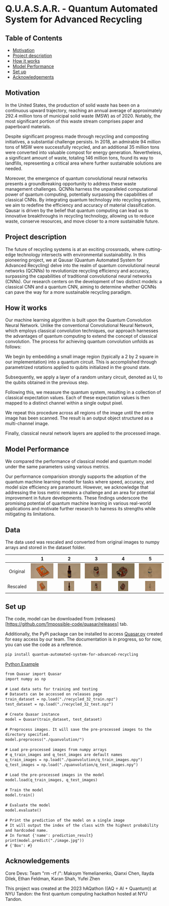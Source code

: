 # Q.U.A.S.A.R. - Quantum Automated System for Advanced Recycling

## Table of Contents

-   [Motivation](#Motivation)
-   [Project description](#Porject-description)
-   [How it works](#How-it-works)
-   [Model Performance](#Model-Performance)
-   [Set up](#Set-up)
-   [Acknowledgements](#Acknowledgements)

## Motivation

In the United States, the production of solid waste has been on a continuous upward trajectory, reaching an annual average of approximately 292.4 million tons of municipal solid waste (MSW) as of 2020. Notably, the most significant portion of this waste stream comprises paper and paperboard materials.

Despite significant progress made through recycling and composting initiatives, a substantial challenge persists. In 2018, an admirable 94 million tons of MSW were successfully recycled, and an additional 35 million tons were converted into valuable compost for energy generation. Nevertheless, a significant amount of waste, totaling 146 million tons, found its way to landfills, representing a critical area where further sustainable solutions are needed.

Moreover, the emergence of quantum convolutional neural networks presents a groundbreaking opportunity to address these waste management challenges. QCNNs harness the unparalleled computational power of quantum computing, potentially surpassing the capabilities of classical CNNs. By integrating quantum technology into recycling systems, we aim to redefine the efficiency and accuracy of material classification. Qausar is driven by the belief that quantum computing can lead us to innovative breakthroughs in recycling technology, allowing us to reduce waste, conserve resources, and move closer to a more sustainable future.

## Project description

The future of recycling systems is at an exciting crossroads, where cutting-edge technology intersects with environmental sustainability. In this pioneering project, we at Qausar (Quantum Automated System for Advanced Recycling) delve into the realm of quantum convolutional neural networks (QCNNs) to revolutionize recycling efficiency and accuracy, surpassing the capabilities of traditional convolutional neural networks (CNNs). Our research centers on the development of two distinct models: a classical CNN and a quantum CNN, aiming to determine whether QCNNs can pave the way for a more sustainable recycling paradigm.

## How it works

Our machine learning algorithm is built upon the Quantum Convolution Neural Network. Unlike the conventional Convolutional Neural Network, which employs classical convolution techniques, our approach harnesses the advantages of quantum computing to extend the concept of classical convolution. The process for achieving quantum convolution unfolds as follows:

We begin by embedding a small image region (typically a 2 by 2 square in our implementation) into a quantum circuit. This is accomplished through parametrized rotations applied to qubits initialized in the ground state.

Subsequently, we apply a layer of a random unitary circuit, denoted as U, to the qubits obtained in the previous step.

Following this, we measure the quantum system, resulting in a collection of classical expectation values. Each of these expectation values is then mapped to a distinct channel within a single output pixel.

We repeat this procedure across all regions of the image until the entire image has been scanned. The result is an output object structured as a multi-channel image.

Finally, classical neural network layers are applied to the processed image.

## Model Performance

We compared the performance of classical model and quantum model under the same parameters using various metrics.

Our performance comparision strongly supports the adoption of the quantum machine learning model for tasks where speed, accuracy, and model size efficiency are paramount. However, we acknowledge that addressing the loss metric remains a challenge and an area for potential improvement in future developments. These findings underscore the promising potential of quantum machine learning in various real-world applications and motivate further research to harness its strengths while mitigating its limitations.

## Data

The data used was rescaled and converted from original images to numpy arrays and stored in the dataset folder.

|          |                        1                        |                        2                        |                        3                        |                        4                        |                        5                        |
| :------: | :---------------------------------------------: | :---------------------------------------------: | :---------------------------------------------: | :---------------------------------------------: | :---------------------------------------------: |
| Original | ![](./app/src/notebooks/dataset/original/1.jpg) | ![](./app/src/notebooks/dataset/original/2.jpg) | ![](./app/src/notebooks/dataset/original/3.jpg) | ![](./app/src/notebooks/dataset/original/4.jpg) | ![](./app/src/notebooks/dataset/original/5.jpg) |
| Rescaled | ![](./app/src/notebooks/dataset/rescaled/1.jpg) | ![](./app/src/notebooks/dataset/rescaled/2.jpg) | ![](./app/src/notebooks/dataset/rescaled/3.jpg) | ![](./app/src/notebooks/dataset/rescaled/4.jpg) | ![](./app/src/notebooks/dataset/rescaled/5.jpg) |

## Set up

The code, model can be downloaded from (releases)[https://github.com/1mpossible-code/quasar/releases] tab.

Additionally, the PyPi package can be installed to access [Quasar.py](https://github.com/1mpossible-code/quasar/blob/5c6b9ff9319ddaac8e55c204b1a1543f66a62666/app/src/Quasar.py) created for easy access by our team.
The documentation is in progress, so for now, you can use the code as a reference.

```bash
pip install quantum-automated-system-for-advanced-recycling
```

[Python Example](./app/src/package/Quasar/example.py)

```python3
from Quasar import Quasar
import numpy as np

# Load data sets for training and testing
# Datasets can be accessed on releases page
train_dataset = np.load("./recycled_32_train.npz")
test_dataset = np.load("./recycled_32_test.npz")

# Create Quasar instance
model = Quasar(train_dataset, test_dataset)

# Preprocess images. It will save the pre-processed images to the directory specified.
model.preprocess("./quanvolution/")

# Load pre-processed images from numpy arrays
# q_train_images and q_test_images are default names
q_train_images = np.load("./quanvolution/q_train_images.npy")
q_test_images = np.load("./quanvolution/q_test_images.npy")

# Load the pre-processed images in the model
model.load(q_train_images, q_test_images)

# Train the model
model.train()

# Evaluate the model
model.evaluate()

# Print the prediction of the model on a single image
# It will output the index of the class with the highest probability and hardcoded name.
# In format {'name': prediction_result}
print(model.predict("./image.jpg"))
# {'Box': #}
```

## Acknowledgements

Core Devs: Team "rm -rf /": Maksym Yemelianenko, Qianxi Chen, Ilayda Dilek, Ethan Feldman, Karan Shah, Yufei Zhen

This project was created at the 2023 hAQathon ((AQ = AI + Quantum)) at NYU Tandon: the first quantum computing hackathon hosted at NYU Tandon.
